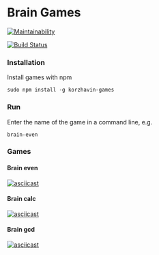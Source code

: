 # Brain Games

[![Maintainability](https://api.codeclimate.com/v1/badges/7bfd7ea3bc7293300d57/maintainability)](https://codeclimate.com/github/ValeryKorzhavin/project-lvl1-s462/maintainability)

[![Build Status](https://travis-ci.org/ValeryKorzhavin/project-lvl1-s462.svg?branch=master)](https://travis-ci.org/ValeryKorzhavin/project-lvl1-s462)

### Installation
Install games with npm
```
sudo npm install -g korzhavin-games
```

### Run
Enter the name of the game in a command line, e.g.
```
brain-even
```

### Games

#### Brain even
[![asciicast](https://asciinema.org/a/dkxTD6ZMlqrKIlR1zWDxX33ki.svg)](https://asciinema.org/a/dkxTD6ZMlqrKIlR1zWDxX33ki)

#### Brain calc
[![asciicast](https://asciinema.org/a/vcfN8GXSBjWayhOaIRwsupyWu.svg)](https://asciinema.org/a/vcfN8GXSBjWayhOaIRwsupyWu)

#### Brain gcd
[![asciicast](https://asciinema.org/a/ckCi4Xh46vJ5cWhR4acJhGp9j.svg)](https://asciinema.org/a/ckCi4Xh46vJ5cWhR4acJhGp9j)